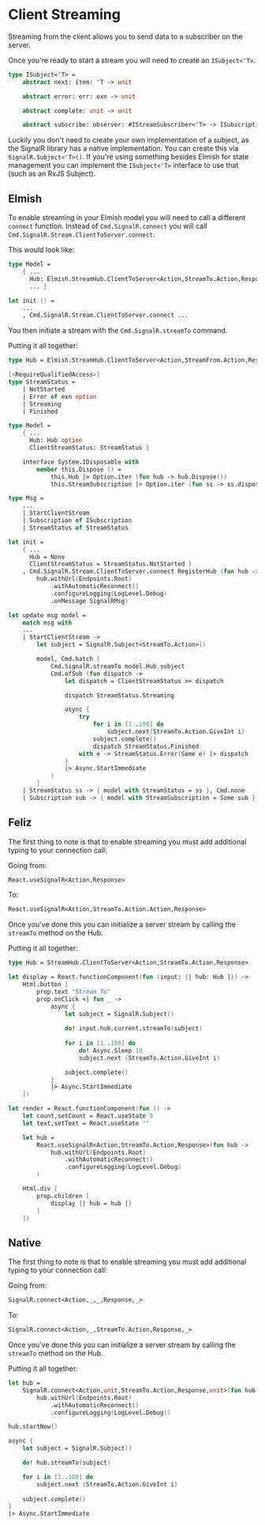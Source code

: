 # Client Streaming

Streaming from the client allows you to send data to a subscriber on the server. 

Once you're ready to start a stream you will need to create an `ISubject<'T>`.

```fsharp
type ISubject<'T> =
    abstract next: item: 'T -> unit

    abstract error: err: exn -> unit

    abstract complete: unit -> unit

    abstract subscribe: observer: #IStreamSubscriber<'T> -> ISubscription
```

Luckily you don't need to create your own implementation of a subject, as
the SignalR library has a native implementation. You can create this via
`SignalR.Subject<'T>()`. If you're using something besides Elmish for state
management you can implement the `ISubject<'T>` interface to use that (such as an
RxJS Subject).

## Elmish

To enable streaming in your Elmish model you will need to call
a different `connect` function. Instead of `Cmd.SignalR.connect` you
will call `Cmd.SignalR.Stream.ClientToServer.connect`.

This would look like:
```fsharp
type Model =
    { ...
      Hub: Elmish.StreamHub.ClientToServer<Action,StreamTo.Action,Response> option
      ... }

let init () =
    ...
    , Cmd.SignalR.Stream.ClientToServer.connect ...
```

You then initiate a stream with the `Cmd.SignalR.streamTo` command.

Putting it all together:

```fsharp
type Hub = Elmish.StreamHub.ClientToServer<Action,StreamFrom.Action,Response,StreamFrom.Response>

[<RequireQualifiedAccess>]
type StreamStatus =
    | NotStarted
    | Error of exn option
    | Streaming
    | Finished

type Model =
    { ...
      Hub: Hub option
      ClientStreamStatus: StreamStatus }

    interface System.IDisposable with
        member this.Dispose () =
            this.Hub |> Option.iter (fun hub -> hub.Dispose())
            this.StreamSubscription |> Option.iter (fun ss -> ss.dispose())

type Msg =
    ...
    | StartClientStream
    | Subscription of ISubscription
    | StreamStatus of StreamStatus

let init =
    { ...
      Hub = None
      ClientStreamStatus = StreamStatus.NotStarted }
    , Cmd.SignalR.Stream.ClientToServer.connect RegisterHub (fun hub -> 
        hub.withUrl(Endpoints.Root)
            .withAutomaticReconnect()
            .configureLogging(LogLevel.Debug)
            .onMessage SignalRMsg)

let update msg model =
    match msg with
    ...
    | StartClientStream ->
        let subject = SignalR.Subject<StreamTo.Action>()

        model, Cmd.batch [ 
            Cmd.SignalR.streamTo model.Hub subject
            Cmd.ofSub (fun dispatch ->
                let dispatch = ClientStreamStatus >> dispatch

                dispatch StreamStatus.Streaming

                async {
                    try
                        for i in [1..100] do
                            subject.next(StreamTo.Action.GiveInt i)
                        subject.complete()
                        dispatch StreamStatus.Finished
                    with e -> StreamStatus.Error(Some e) |> dispatch
                }
                |> Async.StartImmediate
            )
        ]
    | StreamStatus ss -> { model with StreamStatus = ss }, Cmd.none
    | Subscription sub -> { model with StreamSubscription = Some sub }, Cmd.none
```

## Feliz

The first thing to note is that to enable streaming you must add additional typing 
to your connection call:

Going from:
```fsharp
React.useSignalR<Action,Response>
```

To:
```fsharp
React.useSignalR<Action,StreamTo.Action.Action,Response>
```

Once you've done this you can initialize a server stream by calling the `streamTo`
method on the Hub.

Putting it all together:
```fsharp
type Hub = StreamHub.ClientToServer<Action,StreamTo.Action,Response>

let display = React.functionComponent(fun (input: {| hub: Hub |}) ->
    Html.button [
        prop.text "Stream To"
        prop.onClick <| fun _ -> 
            async {
                let subject = SignalR.Subject()
                            
                do! input.hub.current.streamTo(subject)
                                    
                for i in [1..100] do
                    do! Async.Sleep 10
                    subject.next (StreamTo.Action.GiveInt i)

                subject.complete()
            }
            |> Async.StartImmediate
    ])

let render = React.functionComponent(fun () ->
    let count,setCount = React.useState 0
    let text,setText = React.useState ""

    let hub =
        React.useSignalR<Action,StreamTo.Action,Response>(fun hub -> 
            hub.withUrl(Endpoints.Root)
                .withAutomaticReconnect()
                .configureLogging(LogLevel.Debug)
        )

    Html.div [
        prop.children [
            display {| hub = hub |}
        ]
    ])
```

## Native

The first thing to note is that to enable streaming you must add additional typing 
to your connection call:

Going from:
```fsharp
SignalR.connect<Action,_,_,Response,_>
```

To:
```fsharp
SignalR.connect<Action,_,StreamTo.Action,Response,_>
```

Once you've done this you can initialize a server stream by calling the `streamTo`
method on the Hub.

Putting it all together:
```fsharp
let hub =
    SignalR.connect<Action,unit,StreamTo.Action,Response,unit>(fun hub ->
        hub.withUrl(Endpoints.Root)
            .withAutomaticReconnect()
            .configureLogging(LogLevel.Debug))

hub.startNow()

async {
    let subject = SignalR.Subject()

    do! hub.streamTo(subject)

    for i in [1..100] do
        subject.next (StreamTo.Action.GiveInt i)
            
    subject.complete()
}
|> Async.StartImmediate
```
